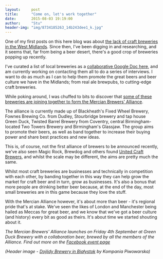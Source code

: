 ```yaml
---
layout:     post
title:      "Come on, let's work together"
date:       2015-08-03 19:19:00
author:     "Stu"
header-img: "img/8734185263_14b243dee1_k.jpg"
---
```


One of my first posts on this here blog was about [the lack of craft breweries in the West Midlands](/2015/03/16/where-are-all-the-west-midlands-craft-breweries/). Since then, I've been digging in and researching, and it seems that, far from being a beer desert, there's a good crop of breweries popping up recently.

I've curated a list of local breweries as a [collaborative Google Doc here](https://docs.google.com/spreadsheets/d/18DTwZMR3iNgQX_Ud6g6Gv4eW1K3W8uF4vOlWAq2ipa0/edit#gid=0), and am currently working on contacting them all to do a series of interviews. I want to do as much as I can to help them promote the great beers and beer culture we have in the Midlands; from real ale brewpubs, to cutting-edge craft breweries.

While poking around, I was chuffed to bits to discover that [some of these breweries are joining together to form the Mercian Brewers' Alliance](https://thebeerdidone.wordpress.com/2015/08/03/to-alliance-or-not-to-alliance-that-is-the-question/).

The alliance is currently made up of Blackheath's Fixed Wheel Brewery, Fownes Brewing Co. from Dudley, Stourbridge brewery and tap house Green Duck, Twisted Barrel Brewery from Coventry, central Birmingham-located Two Towers Brewery and Birmingham's Glassjaw. The group aims to promote their beers, as well as band together to increase their buying power and share best practices and new ideas.

This is, of course, not the first alliance of brewers to be announced recently, we've also seen Magic Rock, Brewdog and others found [United Craft Brewers](https://www.brewdog.com/lowdown/blog/united-craft-brewers--a-call-to-arms), and whilst the scale may be different, the aims are pretty much the same.

Whilst most craft breweries are businesses and technically in competition with each other, by banding together in this way they can help grow the market for craft beer and in turn, grow as businesses. It's also a bonus that more people are drinking better beer because, at the end of the day, most small breweries are in this game because they love the stuff.

With the Mercian Alliance however, it's about more than beer - it's regional pride that's at stake. We've seen the likes of London and Manchester being hailed as Meccas for great beer, and we know that we've got a beer culture (and history) every bit as good as theirs. It's about time we started shouting about it.

*The Mercian Brewers' Alliance launches on Friday 4th September at Green Duck Brewery with a collaboration beer, brewed by all the members of the Alliance. Find out more on the [Facebook event page](https://www.facebook.com/events/865072690246662/)*

*(Header image - [Dojlidy Brewery in Białystok](https://www.flickr.com/photos/kompania_piwowarska/8734185263/in/photolist-eiNYZ6-9Fo61m-pwm7Fv-axXBwE-drgE6i-gBY3mh-t6eK3S-eiUMxo-aNtiPP-kuStt-bw5WLp-iEhhgh-kJyUoo-cBjkGN-jS1nEK-8GUqe-mLKpQt-4xrTpz-6euYAe-pnwfvM-fZL1JE-drh7KM-bxh67p-7UAW6J-dRheWo-8VcjSC-hhugS-bxh54M-7o1Exh-pti49N-9wHLVs-dEjLhg-8GUGW-pCvTZ-Ld2S5-aZpjUv-37FsTx-bfgb7z-bfgb7t-dVVsK1-qjudU9-dfdFKv-o6FJfM-4ddyBh-okNAd1-6jYiwK-mhjMD-o6FJQz-dGWcw6-DxqRx) by Kompania Piwowarska)*
